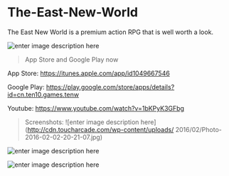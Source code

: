 # The-East-New-World
The East New World is a premium action RPG that is well worth a look.

![enter image description here](http://a3.mzstatic.com/us/r30/Purple69/v4/8d/84/26/8d842690-e2d7-1731-729d-8310856cf5d7/icon175x175.png)

>  App Store and Google Play now

App Store:
https://itunes.apple.com/app/id1049667546

Google Play:
https://play.google.com/store/apps/details?id=cn.ten10.games.tenw

Youtube:
https://www.youtube.com/watch?v=1bKPyK3GFbg

> Screenshots:
![enter image description here](http://cdn.toucharcade.com/wp-content/uploads/
2016/02/Photo-2016-02-02-20-21-07.jpg)

![enter image description here](http://cdn.toucharcade.com/wp-content/uploads/2016/02/Photo-2016-02-02-20-20-48.jpg)

![enter image description here](http://cdn.toucharcade.com/wp-content/uploads/2016/02/Photo-2016-02-02-20-21-34.jpg)


